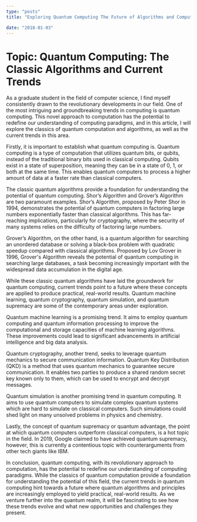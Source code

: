 ```yaml
---
type: "posts"
title: "Exploring Quantum Computing The Future of Algorithms and Computation"

date: "2018-01-03"
---
```


# Topic: Quantum Computing: The Classic Algorithms and Current Trends

As a graduate student in the field of computer science, I find myself consistently drawn to the revolutionary developments in our field. One of the most intriguing and groundbreaking trends in computing is quantum computing. This novel approach to computation has the potential to redefine our understanding of computing paradigms, and in this article, I will explore the classics of quantum computation and algorithms, as well as the current trends in this area.

Firstly, it is important to establish what quantum computing is. Quantum computing is a type of computation that utilizes quantum bits, or qubits, instead of the traditional binary bits used in classical computing. Qubits exist in a state of superposition, meaning they can be in a state of 0, 1, or both at the same time. This enables quantum computers to process a higher amount of data at a faster rate than classical computers.

The classic quantum algorithms provide a foundation for understanding the potential of quantum computing. Shor’s Algorithm and Grover’s Algorithm are two paramount examples. Shor’s Algorithm, proposed by Peter Shor in 1994, demonstrates the potential of quantum computers in factoring large numbers exponentially faster than classical algorithms. This has far-reaching implications, particularly for cryptography, where the security of many systems relies on the difficulty of factoring large numbers.

Grover’s Algorithm, on the other hand, is a quantum algorithm for searching an unordered database or solving a black-box problem with quadratic speedup compared with classical algorithms. Proposed by Lov Grover in 1996, Grover's Algorithm reveals the potential of quantum computing in searching large databases, a task becoming increasingly important with the widespread data accumulation in the digital age.

While these classic quantum algorithms have laid the groundwork for quantum computing, current trends point to a future where these concepts are applied to produce practical, real-world results. Quantum machine learning, quantum cryptography, quantum simulation, and quantum supremacy are some of the contemporary areas under exploration.

Quantum machine learning is a promising trend. It aims to employ quantum computing and quantum information processing to improve the computational and storage capacities of machine learning algorithms. These improvements could lead to significant advancements in artificial intelligence and big data analysis.

Quantum cryptography, another trend, seeks to leverage quantum mechanics to secure communication information. Quantum Key Distribution (QKD) is a method that uses quantum mechanics to guarantee secure communication. It enables two parties to produce a shared random secret key known only to them, which can be used to encrypt and decrypt messages.

Quantum simulation is another promising trend in quantum computing. It aims to use quantum computers to simulate complex quantum systems which are hard to simulate on classical computers. Such simulations could shed light on many unsolved problems in physics and chemistry.

Lastly, the concept of quantum supremacy or quantum advantage, the point at which quantum computers outperform classical computers, is a hot topic in the field. In 2019, Google claimed to have achieved quantum supremacy, however, this is currently a contentious topic with counterarguments from other tech giants like IBM.

In conclusion, quantum computing, with its revolutionary approach to computation, has the potential to redefine our understanding of computing paradigms. While the classics of quantum computation provide a foundation for understanding the potential of this field, the current trends in quantum computing hint towards a future where quantum algorithms and principles are increasingly employed to yield practical, real-world results. As we venture further into the quantum realm, it will be fascinating to see how these trends evolve and what new opportunities and challenges they present.
